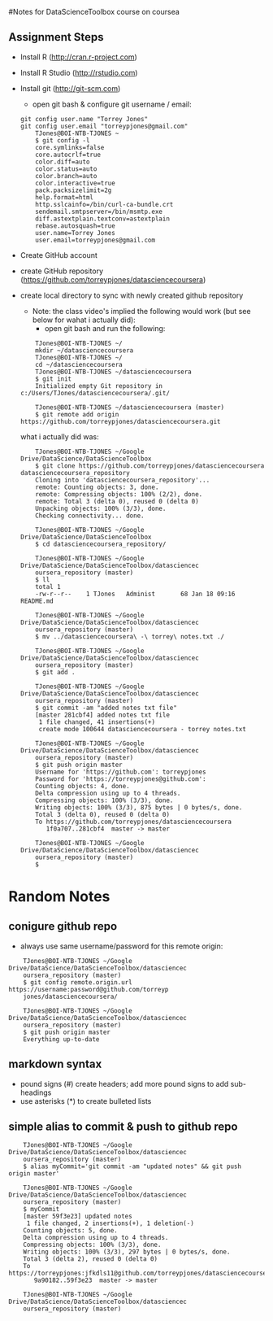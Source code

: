#Notes for DataScienceToolbox course on coursea

## Assignment Steps
 - Install R (http://cran.r-project.com)
 - Install R Studio (http://rstudio.com)
 - Install git (http://git-scm.com)
	- open git bash & configure git username / email:
	```
	git config user.name "Torrey Jones"
	git config user.email "torreypjones@gmail.com"
		TJones@BOI-NTB-TJONES ~
		$ git config -l
		core.symlinks=false
		core.autocrlf=true
		color.diff=auto
		color.status=auto
		color.branch=auto
		color.interactive=true
		pack.packsizelimit=2g
		help.format=html
		http.sslcainfo=/bin/curl-ca-bundle.crt
		sendemail.smtpserver=/bin/msmtp.exe
		diff.astextplain.textconv=astextplain
		rebase.autosquash=true
		user.name=Torrey Jones
		user.email=torreypjones@gmail.com
	```
 - Create GitHub account
 - create GitHub repository (https://github.com/torreypjones/datasciencecoursera)
 - create local directory to sync with newly created github repository
	- Note: the class video's implied the following would work (but see below for wahat i actually did):
		- open git bash and run the following:
	```
		TJones@BOI-NTB-TJONES ~/
		mkdir ~/datasciencecoursera
		TJones@BOI-NTB-TJONES ~/
		cd ~/datasciencecoursera
		TJones@BOI-NTB-TJONES ~/datasciencecoursera
		$ git init
		Initialized empty Git repository in c:/Users/TJones/datasciencecoursera/.git/

		TJones@BOI-NTB-TJONES ~/datasciencecoursera (master)
		$ git remote add origin https://github.com/torreypjones/datasciencecoursera.git
	```
		
	what i actually did was:
	```
		TJones@BOI-NTB-TJONES ~/Google Drive/DataScience/DataScienceToolbox
		$ git clone https://github.com/torreypjones/datasciencecoursera datasciencecoursera_repository
		Cloning into 'datasciencecoursera_repository'...
		remote: Counting objects: 3, done.
		remote: Compressing objects: 100% (2/2), done.
		remote: Total 3 (delta 0), reused 0 (delta 0)
		Unpacking objects: 100% (3/3), done.
		Checking connectivity... done.

		TJones@BOI-NTB-TJONES ~/Google Drive/DataScience/DataScienceToolbox
		$ cd datasciencecoursera_repository/

		TJones@BOI-NTB-TJONES ~/Google Drive/DataScience/DataScienceToolbox/datasciencec
		oursera_repository (master)
		$ ll
		total 1
		-rw-r--r--    1 TJones   Administ       68 Jan 18 09:16 README.md

		TJones@BOI-NTB-TJONES ~/Google Drive/DataScience/DataScienceToolbox/datasciencec
		oursera_repository (master)
		$ mv ../datasciencecoursera\ -\ torrey\ notes.txt ./

		TJones@BOI-NTB-TJONES ~/Google Drive/DataScience/DataScienceToolbox/datasciencec
		oursera_repository (master)
		$ git add .

		TJones@BOI-NTB-TJONES ~/Google Drive/DataScience/DataScienceToolbox/datasciencec
		oursera_repository (master)
		$ git commit -am "added notes txt file"
		[master 281cbf4] added notes txt file
		 1 file changed, 41 insertions(+)
		 create mode 100644 datasciencecoursera - torrey notes.txt

		TJones@BOI-NTB-TJONES ~/Google Drive/DataScience/DataScienceToolbox/datasciencec
		oursera_repository (master)
		$ git push origin master
		Username for 'https://github.com': torreypjones
		Password for 'https://torreypjones@github.com':
		Counting objects: 4, done.
		Delta compression using up to 4 threads.
		Compressing objects: 100% (3/3), done.
		Writing objects: 100% (3/3), 875 bytes | 0 bytes/s, done.
		Total 3 (delta 0), reused 0 (delta 0)
		To https://github.com/torreypjones/datasciencecoursera
		   1f0a707..281cbf4  master -> master

		TJones@BOI-NTB-TJONES ~/Google Drive/DataScience/DataScienceToolbox/datasciencec
		oursera_repository (master)
		$
	```

# Random Notes
## conigure github repo
 -  always use same username/password for this remote origin:		
```
	TJones@BOI-NTB-TJONES ~/Google Drive/DataScience/DataScienceToolbox/datasciencec
	oursera_repository (master)
	$ git config remote.origin.url https://username:password@github.com/torreyp
	jones/datasciencecoursera/

	TJones@BOI-NTB-TJONES ~/Google Drive/DataScience/DataScienceToolbox/datasciencec
	oursera_repository (master)
	$ git push origin master
	Everything up-to-date
```	
## markdown syntax
 - pound signs (#) create headers; add more pound signs to add sub-headings
 - use asterisks (*) to create bulleted lists
## simple alias to commit & push to github repo

```
	TJones@BOI-NTB-TJONES ~/Google Drive/DataScience/DataScienceToolbox/datasciencec
	oursera_repository (master)
	$ alias myCommit='git commit -am "updated notes" && git push origin master'

	TJones@BOI-NTB-TJONES ~/Google Drive/DataScience/DataScienceToolbox/datasciencec
	oursera_repository (master)
	$ myCommit
	[master 59f3e23] updated notes
	 1 file changed, 2 insertions(+), 1 deletion(-)
	Counting objects: 5, done.
	Delta compression using up to 4 threads.
	Compressing objects: 100% (3/3), done.
	Writing objects: 100% (3/3), 297 bytes | 0 bytes/s, done.
	Total 3 (delta 2), reused 0 (delta 0)
	To https://torreypjones:jfkdls11@github.com/torreypjones/datasciencecoursera/
	   9a90182..59f3e23  master -> master

	TJones@BOI-NTB-TJONES ~/Google Drive/DataScience/DataScienceToolbox/datasciencec
	oursera_repository (master)
```